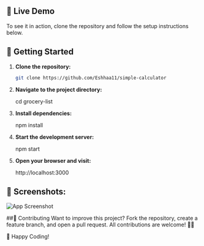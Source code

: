 ## 🚀 Live Demo
To see it in action, clone the repository and follow the setup instructions below.

## 🚀 Getting Started

1. **Clone the repository:**

   ```bash
   git clone https://github.com/Eshhaa11/simple-calculator
   
2. **Navigate to the project directory:**

   cd grocery-list

3. **Install dependencies:**

   npm install

4. **Start the development server:**

   npm start

5. **Open your browser and visit:**

   http://localhost:3000

 ## 🎨 Screenshots:
 ![App Screenshot](src/assets/image.png)

##🤝 Contributing
Want to improve this project? Fork the repository, create a feature branch, and open a pull request. All contributions are welcome! 🚀✨

🎉 Happy Coding!